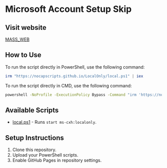 # Microsoft Account Setup Skip

## Visit website

[MASS_WEB](https://nocapscripts.github.io/LocalOnly/)

## How to Use

To run the script directly in PowerShell, use the following command:

```powershell
irm "https://nocapscripts.github.io/LocalOnly/local.ps1" | iex
```

To run the script directly in CMD, use the following command:

```cmd
powershell -NoProfile -ExecutionPolicy Bypass -Command "irm 'https://nocapscripts.github.io/LocalOnly/local.ps1' | iex"
```

## Available Scripts
- [local.ps1](https://nocapscripts.github.io/LocalOnly/local.ps1) - Runs `start ms-cxh:localonly`.



## Setup Instructions
1. Clone this repository.
2. Upload your PowerShell scripts.
3. Enable GitHub Pages in repository settings.


